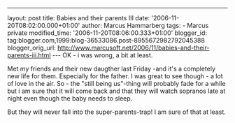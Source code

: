 ---
layout: post
title: Babies and their parents III
date: '2006-11-20T08:02:00.000+01:00'
author: Marcus Hammarberg
tags: - Marcus
private
modified_time: '2006-11-20T08:06:00.333+01:00'
blogger_id: tag:blogger.com,1999:blog-36533086.post-8955672982792045388
blogger_orig_url: http://www.marcusoft.net/2006/11/babies-and-their-parents-iii.html ---
OK - i was wrong, a bit at least.

Met my friends and their new daugther last Friday -and it's a completely
new life for them. Especially for the father. I was great to see
though - a lot of love in the air. So - the "still being us"-thing will
probably fade for a while but i am sure that it will come back and that
they will watch sopranos late at night even though the baby needs to
sleep.

But they will never fall into the super-parents-trap! I am sure of that
at least.
